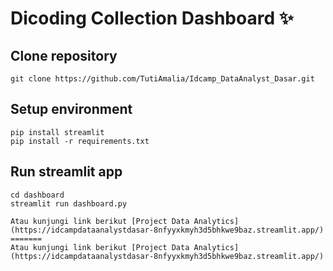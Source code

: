# Dicoding Collection Dashboard ✨


## Clone repository
```
git clone https://github.com/TutiAmalia/Idcamp_DataAnalyst_Dasar.git
```
## Setup environment
```
pip install streamlit
pip install -r requirements.txt
```

## Run streamlit app
```
cd dashboard
streamlit run dashboard.py
```
```
Atau kunjungi link berikut [Project Data Analytics](https://idcampdataanalystdasar-8nfyyxkmyh3d5bhkwe9baz.streamlit.app/)
=======
Atau kunjungi link berikut [Project Data Analytics](https://idcampdataanalystdasar-8nfyyxkmyh3d5bhkwe9baz.streamlit.app/)
```
